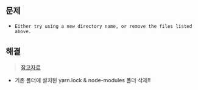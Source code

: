 ## 문제
- `Either try using a new directory name, or remove the files listed above.`

## 해결
> [참고자료](https://5doctors.tistory.com/28)
- 기존 폴더에 설치된 yarn.lock & node-modules 폴더 삭제!!

